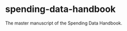spending-data-handbook
======================

The master manuscript of the Spending Data Handbook.
